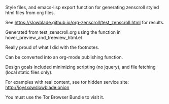 Style files, and emacs-lisp export function for generating zenscroll styled
html files from org files.

See https://slowblade.github.io/org-zenscroll/test_zenscroll.html for
results.

Generated from test_zenscroll.org using the function in
hover_preview_and_treeview_html.el

Really proud of what I did with the footnotes.

Can be converted into an org-mode publishing function.

Design goals included minimizing scripting (no jquery), and file fetching
(local static files only).

For examples with real content, see tor hidden service site:
http://joysxowslowblade.onion

You must use the Tor Browser Bundle to visit it.
